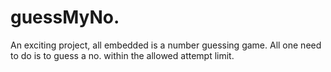 # guessMyNo.
An exciting project, all embedded is a number guessing game.
All one need to do is to guess a no. within the allowed attempt limit.
